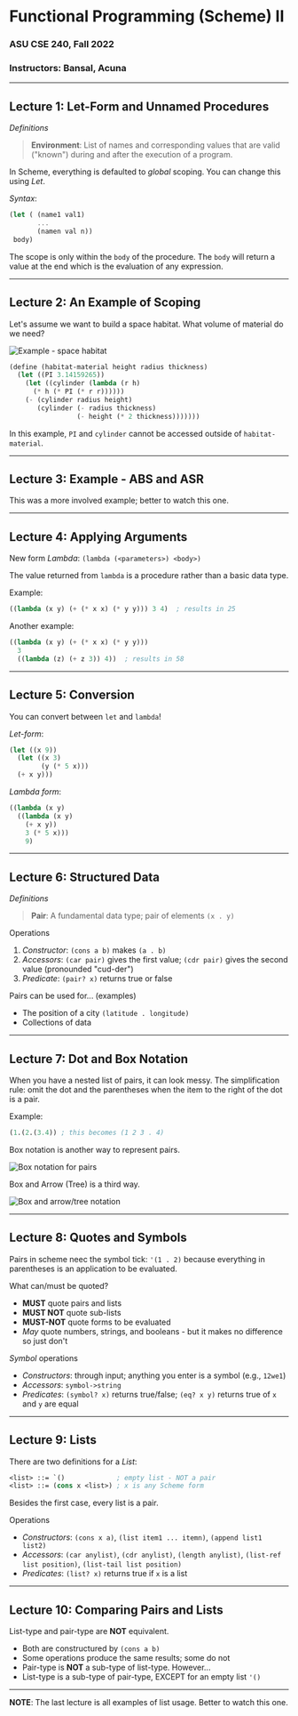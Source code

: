 # Functional Programming (Scheme) II
### ASU CSE 240, Fall 2022
### Instructors: Bansal, Acuna

------

## Lecture 1: Let-Form and Unnamed Procedures

_Definitions_

> **Environment**: List of names and corresponding values that are valid ("known") during and after
>                  the execution of a program.

In Scheme, everything is defaulted to _global_ scoping. You can change this using _Let_.

_Syntax_:

```scm
(let ( (name1 val1)
       ...
       (namen val n))
 body)
```

The scope is only within the `body` of the procedure. The `body`
will return a value at the end which is the evaluation of any expression.

------

## Lecture 2: An Example of Scoping

Let's assume we want to build a space habitat. What volume of material do we need?

![Example - space habitat](/images/space-habitat.PNG)

```scm
(define (habitat-material height radius thickness)
  (let ((PI 3.14159265))
    (let ((cylinder (lambda (r h)
      (* h (* PI (* r r))))))
    (- (cylinder radius height)
       (cylinder (- radius thickness)
                 (- height (* 2 thickness)))))))
```

In this example, `PI` and `cylinder` cannot be accessed outside of `habitat-material`.

------

## Lecture 3: Example - ABS and ASR

This was a more involved example; better to watch this one.

------

## Lecture 4: Applying Arguments

New form _Lambda_: `(lambda (<parameters>) <body>)`

The value returned from `lambda` is a procedure rather than a basic data type.

Example:

```scm
((lambda (x y) (+ (* x x) (* y y))) 3 4)  ; results in 25
```

Another example:

```scm
((lambda (x y) (+ (* x x) (* y y)))
  3
  ((lambda (z) (+ z 3)) 4))  ; results in 58
```

------

## Lecture 5: Conversion

You can convert between `let` and `lambda`!

_Let-form_:

```scm
(let ((x 9))
  (let ((x 3)
        (y (* 5 x)))
  (+ x y)))
```

_Lambda form_:

```scm
((lambda (x y)
  ((lambda (x y)
    (+ x y))
    3 (* 5 x)))
    9)
```

------

## Lecture 6: Structured Data

_Definitions_

> **Pair**: A fundamental data type; pair of elements `(x . y)`

Operations
1. _Constructor_: `(cons a b)` makes `(a . b)`
2. _Accessors_: `(car pair)` gives the first value; `(cdr pair)` gives the second value (pronounded "cud-der")
3. _Predicate_: `(pair? x)` returns true or false

Pairs can be used for... (examples)
- The position of a city `(latitude . longitude)`
- Collections of data

------

## Lecture 7: Dot and Box Notation

When you have a nested list of pairs, it can look messy. The simplification rule:
omit the dot and the parentheses when the item to the right of the dot is a pair.

Example:

```scm
(1.(2.(3.4)) ; this becomes (1 2 3 . 4)
```

Box notation is another way to represent pairs.

![Box notation for pairs](/images/scheme-box.PNG)

Box and Arrow (Tree) is a third way.

![Box and arrow/tree notation](/images/scheme-box-arrow.PNG)

------

## Lecture 8: Quotes and Symbols

Pairs in scheme neec the symbol tick: `'(1 . 2)` because everything in parentheses is an application to be evaluated.

What can/must be quoted?
- **MUST** quote pairs and lists
- **MUST NOT** quote sub-lists
- **MUST-NOT** quote forms to be evaluated
- _May_ quote numbers, strings, and booleans - but it makes no difference so just don't

_Symbol_ operations
- _Constructors_: through input; anything you enter is a symbol (e.g., `12we1`)
- _Accessors_: `symbol->string`
- _Predicates_: `(symbol? x)` returns true/false; `(eq? x y)` returns true of `x` and `y` are equal

------

## Lecture 9: Lists

There are two definitions for a _List_:

```scm
<list> ::= `()             ; empty list - NOT a pair
<list> ::= (cons x <list>) ; x is any Scheme form
```

Besides the first case, every list is a pair.

Operations
- _Constructors_: `(cons x a)`, `(list item1 ... itemn)`, `(append list1 list2)`
- _Accessors_: `(car anylist)`, `(cdr anylist)`, `(length anylist)`, `(list-ref list position)`, `(list-tail list position)`
- _Predicates_: `(list? x)` returns true if `x` is a list

------

## Lecture 10: Comparing Pairs and Lists

List-type and pair-type are **NOT** equivalent.

- Both are constructured by `(cons a b)`
- Some operations produce the same results; some do not
- Pair-type is **NOT** a sub-type of list-type. However...
- List-type is a sub-type of pair-type, EXCEPT for an empty list `'()`

------

**NOTE**: The last lecture is all examples of list usage. Better to watch this one.

